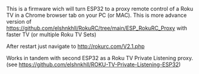This is a firmware wich will turn ESP32 to a proxy remote control of a Roku TV in a Chrome browser tab on your PC (or MAC). This is more advance version of https://github.com/elshnkhll/RokuRC/tree/main/ESP_RokuRC_Proxy with faster TV (or multiple Roku TV Sets)

After restart just navigate to http://rokurc.com/V2.1.php

Works in tandem with second ESP32 as a Roku TV Private Listening proxy. (see https://github.com/elshnkhll/ROKU-TV-Private-Listening-ESP32)
